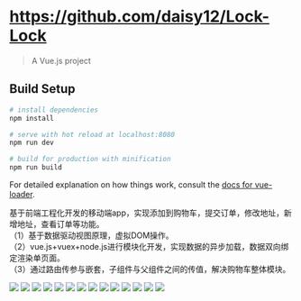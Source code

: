 # https://github.com/daisy12/Lock-Lock

> A Vue.js project

## Build Setup

``` bash
# install dependencies
npm install

# serve with hot reload at localhost:8080
npm run dev

# build for production with minification
npm run build
```

For detailed explanation on how things work, consult the [docs for vue-loader](http://vuejs.github.io/vue-loader).

基于前端工程化开发的移动端app，实现添加到购物车，提交订单，修改地址，新增地址，查看订单等功能。                                                 
（1）基于数据驱动视图原理，虚拟DOM操作。                                                                                                 
（2）vue.js+vuex+node.js进行模块化开发，实现数据的异步加载，数据双向绑定渲染单页面。                                                         
（3）通过路由传参与嵌套，子组件与父组件之间的传值，解决购物车整体模块。  

![](https://github.com/daisy12/Lock-Lock/tree/master/src/assets/image/eshop/1.png)
![](https://github.com/daisy12/Lock-Lock/tree/master/src/assets/image/eshop/2.png)
![](https://github.com/daisy12/Lock-Lock/tree/master/src/assets/image/eshop/3.png)
![](https://github.com/daisy12/Lock-Lock/tree/master/src/assets/image/eshop/4.png)
![](https://github.com/daisy12/Lock-Lock/tree/master/src/assets/image/eshop/5.png)
![](https://github.com/daisy12/Lock-Lock/tree/master/src/assets/image/eshop/6.png)
![](https://github.com/daisy12/Lock-Lock/tree/master/src/assets/image/eshop/7.png)
![](https://github.com/daisy12/Lock-Lock/tree/master/src/assets/image/eshop/8.png)
![](https://github.com/daisy12/Lock-Lock/tree/master/src/assets/image/eshop/9.png)
![](https://github.com/daisy12/Lock-Lock/tree/master/src/assets/image/eshop/10.png)
![](https://github.com/daisy12/Lock-Lock/tree/master/src/assets/image/eshop/11.png)
![](https://github.com/daisy12/Lock-Lock/tree/master/src/assets/image/eshop/12.png)
![](https://github.com/daisy12/Lock-Lock/tree/master/src/assets/image/eshop/13.png)
![](https://github.com/daisy12/Lock-Lock/tree/master/src/assets/image/eshop/14.png)
